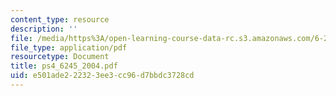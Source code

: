 ```yaml
---
content_type: resource
description: ''
file: /media/https%3A/open-learning-course-data-rc.s3.amazonaws.com/6-245-multivariable-control-systems-spring-2004/e501ade222323ee3cc96d7bbdc3728cd_ps4_6245_2004.pdf
file_type: application/pdf
resourcetype: Document
title: ps4_6245_2004.pdf
uid: e501ade2-2232-3ee3-cc96-d7bbdc3728cd
---
```

